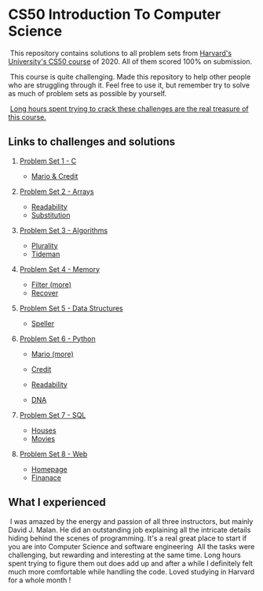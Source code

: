 # CS50 Introduction To Computer Science

​	This repository contains solutions to all problem sets from [Harvard's University's CS50 course](https://www.edx.org/course/cs50s-introduction-to-computer-science "Link to that amazing course") of 2020. All of them scored 100% on submission.

​	This course is quite challenging. Made this repository to help other people who are struggling through it.  Feel free to use it, but remember try to solve as much of problem sets as possible by yourself. 

​	<u>Long hours spent trying to crack these challenges are the real treasure of this course.</u> 



## Links to challenges and solutions

1. [Problem Set 1 - C](https://cs50.harvard.edu/x/2020/psets/1/#problem-set-1)
   
   - [Mario & Credit](https://github.com/tadasgo/Harvard-CS50-2020/tree/master/pset1%20C)
   
2. [Problem Set 2 - Arrays](https://cs50.harvard.edu/x/2020/psets/2/#problem-set-2)

   - [Readability](https://github.com/tadasgo/Harvard-CS50-2020/tree/master/pset2%20C/Readability)
   - [Substitution](https://github.com/tadasgo/Harvard-CS50-2020/tree/master/pset2%20C/Substitution)

3. [Problem Set 3 - Algorithms](https://cs50.harvard.edu/x/2020/psets/3/#problem-set-3)

   - [Plurality](https://github.com/tadasgo/Harvard-CS50-2020/tree/master/pset3%20C/plurality)
   - [Tideman](https://github.com/tadasgo/Harvard-CS50-2020/tree/master/pset3%20C/tideman)

4. [Problem Set 4 - Memory](https://cs50.harvard.edu/x/2020/psets/4/#problem-set-4)

   - [Filter (more)](https://github.com/tadasgo/Harvard-CS50-2020/tree/master/pset4%20C/filter(more))
   - [Recover](https://github.com/tadasgo/Harvard-CS50-2020/tree/master/pset4%20C/recover)

5. [Problem Set 5 - Data Structures](https://cs50.harvard.edu/x/2020/psets/5/#problem-set-5)

   - [Speller](https://github.com/tadasgo/Harvard-CS50-2020/tree/master/pset5%20C/speller)

6. [Problem Set 6 - Python](https://cs50.harvard.edu/x/2020/psets/6/#problem-set-6)

   - [Mario (more)](https://github.com/tadasgo/Harvard-CS50-2020/tree/master/pset6%20Python/mario/more)

   - [Credit](https://github.com/tadasgo/Harvard-CS50-2020/tree/master/pset6%20Python/credit)
   - [Readability](https://github.com/tadasgo/Harvard-CS50-2020/tree/master/pset6%20Python/readability)
   - [DNA](https://github.com/tadasgo/Harvard-CS50-2020/tree/master/pset6%20Python/dna)

7. [Problem Set 7 - SQL](https://cs50.harvard.edu/x/2020/psets/7/#problem-set-7)

   - [Houses](https://github.com/tadasgo/Harvard-CS50-2020/tree/master/pset7%20Python/houses)
   - [Movies](https://github.com/tadasgo/Harvard-CS50-2020/tree/master/pset7%20Python/movies)

8. [Problem Set 8 - Web](https://cs50.harvard.edu/x/2020/tracks/web/#web)

   - [Homepage](https://github.com/tadasgo/Harvard-CS50-2020/tree/master/pset8%20Python/homepage)
   - [Finanace](https://github.com/tadasgo/Harvard-CS50-2020/tree/master/pset8%20Python/finance)



## What I experienced

​	I was amazed by the energy and passion of all three instructors, but mainly David J. Malan. He did an outstanding job explaining all the intricate details hiding behind the scenes of programming. It's a real great place to start if you are into Computer Science and software engineering
​	All the tasks were challenging, but rewarding and interesting at the same time. Long hours spent trying to figure them out does add up and after a while I definitely felt much more comfortable while handling the code. Loved studying in Harvard for a whole month !